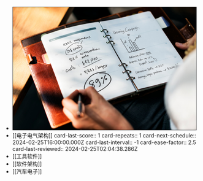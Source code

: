- ![Work.PNG](../assets/Work_1708931227998_0.PNG)
- [[电子电气架构]]
  card-last-score:: 1
  card-repeats:: 1
  card-next-schedule:: 2024-02-25T16:00:00.000Z
  card-last-interval:: -1
  card-ease-factor:: 2.5
  card-last-reviewed:: 2024-02-25T02:04:38.286Z
- [[工具软件]]
- [[软件架构]]
- [[汽车电子]]